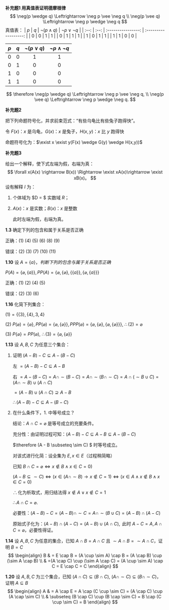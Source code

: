 **补充题1 用真值表证明德摩根律**
$$
\neg(p \wedge q) \Leftrightarrow \neg p \vee \neg q \\
\neg(p \vee q) \Leftrightarrow \neg p \wedge \neg q
$$
真值表：
| $p$  | $q$  | $\neg(p \wedge q)$ | $\neg p \vee \neg q$ |
| :--: | :--: | :----------------: | :------------------: |
|  0   |  0   |         1          |          1           |
|  0   |  1   |         1          |          1           |
|  1   |  0   |         1          |          1           |
|  1   |  1   |         0          |          0           |

| $p$  | $q$  | $\neg(p \vee q)$ | $\neg p \wedge \neg q$ |
| :--: | :--: | :--------------: | :--------------------: |
|  0   |  0   |        1         |           1            |
|  0   |  1   |        0         |           0            |
|  1   |  0   |        0         |           0            |
|  1   |  1   |        0         |           0            |

$$
\therefore \neg(p \wedge q) \Leftrightarrow \neg p \vee \neg q, \\
 \neg(p \vee q) \Leftrightarrow \neg p \wedge \neg q.
$$





**补充题2**

把下列命题符号化，并求前束范式：“有些乌龟比有些兔子跑得快”。

  令 $F(x)$：$x$ 是乌龟，$G(x)$：$x$ 是兔子，$H(x,y)$：$x$ 比 $y$ 跑得快

  命题符号化为：$\exist x \exist y(F(x) \wedge G(y) \wedge H(x,y))$



**补充题3**

给出一个解释，使下式左端为假，右端为真：
$$
\forall x(A(x) \rightarrow B(x)) \Rightarrow \exist xA(x)\rightarrow \exist xB(x)。
$$
  设有解释 $I$ 为：

1. 个体域为 $D = $ 实数域 $R$；

2. $A(x)$：$x$ 是实数；$B(x)$：$x$ 是整数

   此时左端为假，右端为真。





**1.3** 确定下列的包含和属于关系是否正确

正确：$(1)\ (4)\ (5)\ (6)\ (8)\ (9)$

错误：$(2)\ (3)\ (7)\ (10)\ (11)$



**1.10** 设 $A=\{a\}，判断下列的包含与属于关系是否正确$

$P(A)=\{\varnothing, \{a\}\}, PP(A)=\{\varnothing, \{\varnothing\}, \{\{a\}\}, \{\varnothing, \{a\}\}\}$

正确：$(1)\ (2)\ (4)\ (5)$

错误：$(2)\ (3)\ (6)$



**1.16** 化简下列集合：

$(1)=\{\{ 3 \}, \{4\}, 3,4 \}$

$(2)\ P(\varnothing)=\{\varnothing\},PP(\varnothing)=\{ \varnothing, \{\varnothing\} \}, PPP(\varnothing)=\{\varnothing, \{\varnothing\}, \{ \varnothing, \{\varnothing\} \}\},\ \therefore (2)=\varnothing$

$(3)\ P\{\varnothing\}=PP(\varnothing),\ \therefore (3)=\{\varnothing, \{\varnothing\}\}$ 



**1.13** 设 $A,B,C$ 为任意三个集合：

1. 证明 $(A-B)-C \subseteq A-(B-C)$

   左 $=(A-B)-C \subseteq A-B$

   右 $=A-(B-C) = A \cap \sim (B-C) = A \cap \sim (B \cap \sim C)=A \cap (\sim B \cup C) = (A \cap \sim B) \cup (A \cap C)$

   $=(A-B)\cup (A \cap C) \supseteq A-B$

   $\therefore (A - B)-C \subseteq A-(B-C)$

   

2. 在什么条件下，1. 中等号成立？

   结论：$A \cap C = \varnothing$ 是等号成立的充要条件。

   

   充分性：由证明过程可知：$(A-B)-C \subseteq A-B \subseteq A-(B-C)$

   $\therefore (A - B \subseteq \sim C) $ 时等号成立。

   对该式进行化简：设全集为 $E, x \in E$（过程稍简略）

   已知 $B\cap C = \varnothing \Leftrightarrow x \notin B \wedge x \in C  = 0 )$

   $(A-B \subseteq \sim C) \Leftrightarrow (x \in (A \cap \sim B) \rightarrow x \notin C = 1) \Leftrightarrow (x \in A \wedge x \notin B \wedge x \in C = 0)$

   $\therefore \text{化为析取式，用归结法得 }x \notin A \vee x \notin C = 1$

   $\therefore A \cap C = \varnothing$.

   

   必要性：$(A-B)-C = (A-B) \cap \sim C = A \cap \sim (B \cup C) = (A-B)\cap (A-C)$

   原始式子化为：$(A - B) \cap (A - C) = (A - B) \cup (A \cap C), \text{ 此时 } A - C = A, A \cap C = \varnothing$，必要性得证。

   

**1.14** 设 $A,B,C$ 为任意的集合，已知 $A \cap B = A \cap C$ 且 $\sim A \cap B = \sim A \cap C$，证明 $B=C$
$$
\begin{align}
B & = E \cap B = (A \cup \sim A) \cap B = (A \cap B) \cup (\sim A \cap B) \\
& =(A \cap C) \cup (\sim A \cap C) = (A \cup \sim A) \cap C = E \cap C = C
\end{align}
$$

**1.20** 设 $A,B,C$ 为三个集合，已知 $(A \cap C) \subseteq (B \cap C),\ (A \cap \sim C) \subseteq (B \cap \sim C)$，证明 $A \subseteq B$
$$
\begin{align}
A & = A \cap E = A \cap (C \cup \sim C) = (A \cap C) \cup (A \cap \sim C) \\
& \subseteq (B \cap C) \cup (B \cap \sim C) = B \cap (C \cup \sim C) = B
\end{align}
$$
